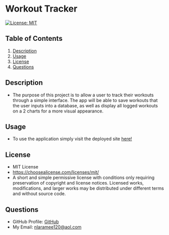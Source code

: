 # Workout Tracker

  [![License: MIT](https://img.shields.io/badge/License-MIT-yellow.svg)](https://opensource.org/licenses/MIT)

  ## Table of Contents
1. [Description](#Description)
2. [Usage](#Usage)
3. [License](#License)
4. [Questions](#Questions)
## Description
- The purpose of this project is to allow a user to track their workouts through a simple interface. The app will be able to save workouts that the user inputs into a database, as well as display all logged workouts on a 2 charts for a more visual appearance.
## Usage
- To use the application simply visit the deployed site <a href="#">here!</a>
## License
- MIT License
- https://choosealicense.com/licenses/mit/
- A short and simple permissive license with conditions only requiring preservation of copyright and license notices. Licensed works, modifications, and larger works may be distributed under different terms and without source code.
## Questions
- GitHub Profile: <a href="https://github.com/nlaramee120">GitHub</a><br>
- My Email: nlaramee120@aol.com<br>